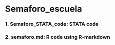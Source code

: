 # Semaforo_escuela

### 1. Semaforo_STATA_code: STATA code
### 2. semaforo.md: R code using R-markdown
